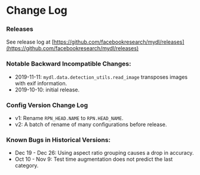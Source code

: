 # Change Log

### Releases
See release log at
[https://github.com/facebookresearch/mydl/releases](https://github.com/facebookresearch/mydl/releases)

### Notable Backward Incompatible Changes:

* 2019-11-11: `mydl.data.detection_utils.read_image` transposes images with exif information.
* 2019-10-10: initial release.

### Config Version Change Log

* v1: Rename `RPN_HEAD.NAME` to `RPN.HEAD_NAME`.
* v2: A batch of rename of many configurations before release.

### Known Bugs in Historical Versions:
* Dec 19 - Dec 26: Using aspect ratio grouping causes a drop in accuracy.
* Oct 10 - Nov 9: Test time augmentation does not predict the last category.
